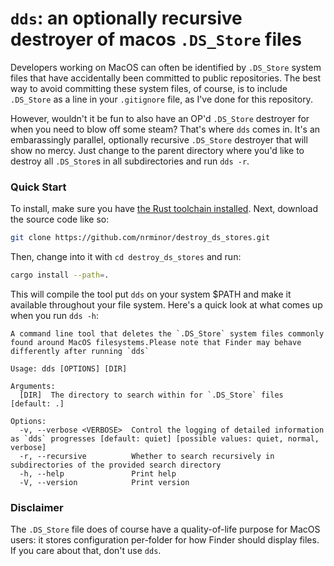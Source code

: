 # `dds`: an optionally recursive destroyer of macos `.DS_Store` files

Developers working on MacOS can often be identified by `.DS_Store` system files that have accidentally been committed to public repositories. The best way to avoid committing these system files, of course, is to include `.DS_Store` as a line in your `.gitignore` file, as I've done for this repository.

However, wouldn't it be fun to also have an OP'd `.DS_Store` destroyer for when you need to blow off some steam? That's where `dds` comes in. It's an embarassingly parallel, optionally recursive `.DS_Store` destroyer that will show no mercy. Just change to the parent directory where you'd like to destroy all `.DS_Store`s in all subdirectories and run `dds -r`.

### Quick Start

To install, make sure you have [the Rust toolchain installed](https://www.rust-lang.org/tools/install). Next, download the source code like so:

```zsh
git clone https://github.com/nrminor/destroy_ds_stores.git
```

Then, change into it with `cd destroy_ds_stores` and run:

```zsh
cargo install --path=.
```

This will compile the tool put `dds` on your system $PATH and make it available throughout your file system. Here's a quick look at what comes up when you run `dds -h`:

```
A command line tool that deletes the `.DS_Store` system files commonly found around MacOS filesystems.Please note that Finder may behave differently after running `dds`

Usage: dds [OPTIONS] [DIR]

Arguments:
  [DIR]  The directory to search within for `.DS_Store` files [default: .]

Options:
  -v, --verbose <VERBOSE>  Control the logging of detailed information as `dds` progresses [default: quiet] [possible values: quiet, normal, verbose]
  -r, --recursive          Whether to search recursively in subdirectories of the provided search directory
  -h, --help               Print help
  -V, --version            Print version
```

### Disclaimer

The `.DS_Store` file does of course have a quality-of-life purpose for MacOS users: it stores configuration per-folder for how Finder should display files. If you care about that, don't use `dds`.
